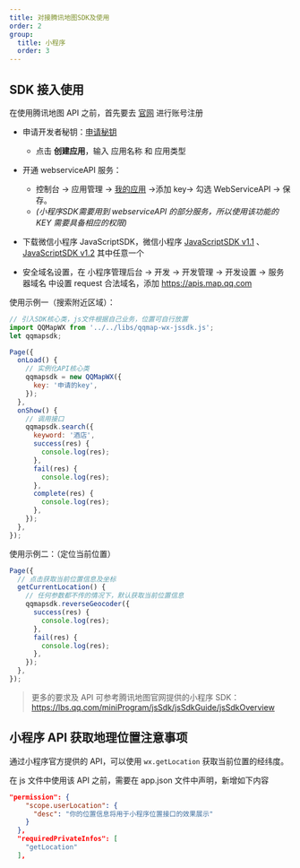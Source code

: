 ```yaml
---
title: 对接腾讯地图SDK及使用
order: 2
group:
  title: 小程序
  order: 3
---
```


## SDK 接入使用

在使用腾讯地图 API 之前，首先要去 [官网](https://lbs.qq.com/) 进行账号注册

- 申请开发者秘钥：[申请秘钥](https://lbs.qq.com/dev/console/application/mine)
  - 点击 **创建应用**，输入 应用名称 和 应用类型
- 开通 webserviceAPI 服务：
  - 控制台 -> 应用管理 -> [我的应用](https://lbs.qq.com/dev/console/key/manage) ->添加 key-> 勾选 WebServiceAPI -> 保存。
  - _(小程序SDK需要用到 webserviceAPI 的部分服务，所以使用该功能的 KEY 需要具备相应的权限)_
- 下载微信小程序 JavaScriptSDK，微信小程序 [JavaScriptSDK v1.1](https://mapapi.qq.com/web/miniprogram/JSSDK/qqmap-wx-jssdk1.1.zip) 、 [JavaScriptSDK v1.2](https://mapapi.qq.com/web/miniprogram/JSSDK/qqmap-wx-jssdk1.2.zip) 其中任意一个

- 安全域名设置，在 小程序管理后台 -> 开发 -> 开发管理 -> 开发设置 -> 服务器域名 中设置 request 合法域名，添加 https://apis.map.qq.com

使用示例一（搜索附近区域）：

```js
// 引入SDK核心类，js文件根据自己业务，位置可自行放置
import QQMapWX from '../../libs/qqmap-wx-jssdk.js';
let qqmapsdk;

Page({
  onLoad() {
    // 实例化API核心类
    qqmapsdk = new QQMapWX({
      key: '申请的key',
    });
  },
  onShow() {
    // 调用接口
    qqmapsdk.search({
      keyword: '酒店',
      success(res) {
        console.log(res);
      },
      fail(res) {
        console.log(res);
      },
      complete(res) {
        console.log(res);
      },
    });
  },
});
```

使用示例二：（定位当前位置）

```js
Page({
  // 点击获取当前位置信息及坐标
  getCurrentLocation() {
    // 任何参数都不传的情况下，默认获取当前位置信息
    qqmapsdk.reverseGeocoder({
      success(res) {
        console.log(res);
      },
      fail(res) {
        console.log(res);
      },
    });
  },
});
```

> 更多的要求及 API 可参考腾讯地图官网提供的小程序 SDK：https://lbs.qq.com/miniProgram/jsSdk/jsSdkGuide/jsSdkOverview

## 小程序 API 获取地理位置注意事项

通过小程序官方提供的 API，可以使用 `wx.getLocation` 获取当前位置的经纬度。

在 js 文件中使用该 API 之前，需要在 app.json 文件中声明，新增如下内容

```json
"permission": {
    "scope.userLocation": {
      "desc": "你的位置信息将用于小程序位置接口的效果展示"
    }
  },
  "requiredPrivateInfos": [
    "getLocation"
  ],
```
